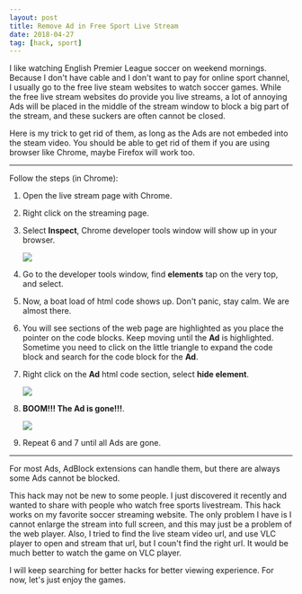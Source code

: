 ```yaml
---
layout: post
title: Remove Ad in Free Sport Live Stream
date: 2018-04-27
tag: [hack, sport]
---
```


I like watching English Premier League soccer on weekend mornings. Because I don't have cable and I don't want to pay for online sport channel, I usually go to the free live steam websites to watch soccer games. While the free live stream websites do provide you live streams, a lot of annoying Ads will be placed in the middle of the stream window to block a big part of the stream, and these suckers are often cannot be closed.

Here is my trick to get rid of them, as long as the Ads are not embeded into the steam video. You should be able to get rid of them if you are using browser like Chrome, maybe Firefox will work too.

---

Follow the steps (in Chrome):

1. Open the live stream page with Chrome.
2. Right click on the streaming page.
3. Select **Inspect**, Chrome developer tools window will show up in your browser.

    ![]({{site.url}}/assets/img/post/2018-04-27-ad-removal-1.png)

4. Go to the developer tools window, find **elements** tap on the very top, and select.
5. Now, a boat load of html code shows up. Don't panic, stay calm. We are almost there.
6. You will see sections of the web page are highlighted as you place the pointer on the code blocks. Keep moving until the **Ad** is highlighted. Sometime you need to click on the little triangle to expand the code block and search for the code block for the **Ad**.
7. Right click on the **Ad** html code section, select **hide element**.

    ![]({{site.url}}/assets/img/post/2018-04-27-ad-removal-2.png)

8. **BOOM!!! The Ad is gone!!!**.

    ![]({{site.url}}/assets/img/post/2018-04-27-ad-removal-3.png)

9. Repeat 6 and 7 until all Ads are gone.

---

For most Ads, AdBlock extensions can handle them, but there are always some Ads cannot be blocked.

This hack may not be new to some people. I just discovered it recently and wanted to share with people who watch free sports livestream. This hack works on my favorite soccer streaming website. The only problem I have is I cannot enlarge the stream into full screen, and this may just be a problem of the web player. Also, I tried to find the live steam video url, and use VLC player to open and stream that url, but I coun't find the right url. It would be much better to watch the game on VLC player.

I will keep searching for better hacks for better viewing experience. For now, let's just enjoy the games.